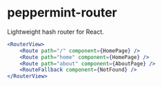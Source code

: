 # peppermint-router

Lightweight hash router for React.

```jsx
<RouterView>
    <Route path="/" component={HomePage} />
    <Route path="home" component={HomePage} />
    <Route path="about" component={AboutPage} />
    <RouteFallback component={NotFound} />
</RouterView>
```
